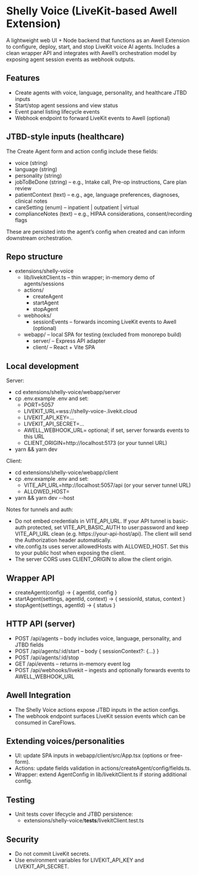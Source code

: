 # Shelly Voice (LiveKit-based Awell Extension)

A lightweight web UI + Node backend that functions as an Awell Extension to configure, deploy, start, and stop LiveKit voice AI agents. Includes a clean wrapper API and integrates with Awell’s orchestration model by exposing agent session events as webhook outputs.

## Features
- Create agents with voice, language, personality, and healthcare JTBD inputs
- Start/stop agent sessions and view status
- Event panel listing lifecycle events
- Webhook endpoint to forward LiveKit events to Awell (optional)

## JTBD-style inputs (healthcare)
The Create Agent form and action config include these fields:
- voice (string)
- language (string)
- personality (string)
- jobToBeDone (string) – e.g., Intake call, Pre-op instructions, Care plan review
- patientContext (text) – e.g., age, language preferences, diagnoses, clinical notes
- careSetting (enum) – inpatient | outpatient | virtual
- complianceNotes (text) – e.g., HIPAA considerations, consent/recording flags

These are persisted into the agent’s config when created and can inform downstream orchestration.

## Repo structure
- extensions/shelly-voice
  - lib/livekitClient.ts – thin wrapper; in-memory demo of agents/sessions
  - actions/
    - createAgent
    - startAgent
    - stopAgent
  - webhooks/
    - sessionEvents – forwards incoming LiveKit events to Awell (optional)
  - webapp/ – local SPA for testing (excluded from monorepo build)
    - server/ – Express API adapter
    - client/ – React + Vite SPA

## Local development
Server:
- cd extensions/shelly-voice/webapp/server
- cp .env.example .env and set:
  - PORT=5057
  - LIVEKIT_URL=wss://shelly-voice-<env>.livekit.cloud
  - LIVEKIT_API_KEY=…
  - LIVEKIT_API_SECRET=…
  - AWELL_WEBHOOK_URL= optional; if set, server forwards events to this URL
  - CLIENT_ORIGIN=http://localhost:5173 (or your tunnel URL)
- yarn && yarn dev

Client:
- cd extensions/shelly-voice/webapp/client
- cp .env.example .env and set:
  - VITE_API_URL=http://localhost:5057/api (or your server tunnel URL)
  - ALLOWED_HOST=<your-tunnel-host>
- yarn && yarn dev --host

Notes for tunnels and auth:
- Do not embed credentials in VITE_API_URL. If your API tunnel is basic-auth protected, set VITE_API_BASIC_AUTH to user:password and keep VITE_API_URL clean (e.g. https://your-api-host/api). The client will send the Authorization header automatically.
- vite.config.ts uses server.allowedHosts with ALLOWED_HOST. Set this to your public host when exposing the client.
- The server CORS uses CLIENT_ORIGIN to allow the client origin.

## Wrapper API
- createAgent(config) → { agentId, config }
- startAgent(settings, agentId, context) → { sessionId, status, context }
- stopAgent(settings, agentId) → { status }

## HTTP API (server)
- POST /api/agents – body includes voice, language, personality, and JTBD fields
- POST /api/agents/:id/start – body { sessionContext?: {...} }
- POST /api/agents/:id/stop
- GET /api/events – returns in-memory event log
- POST /api/webhooks/livekit – ingests and optionally forwards events to AWELL_WEBHOOK_URL

## Awell Integration
- The Shelly Voice actions expose JTBD inputs in the action configs.
- The webhook endpoint surfaces LiveKit session events which can be consumed in CareFlows.

## Extending voices/personalities
- UI: update SPA inputs in webapp/client/src/App.tsx (options or free-form).
- Actions: update fields validation in actions/createAgent/config/fields.ts.
- Wrapper: extend AgentConfig in lib/livekitClient.ts if storing additional config.

## Testing
- Unit tests cover lifecycle and JTBD persistence:
  - extensions/shelly-voice/__tests__/livekitClient.test.ts

## Security
- Do not commit LiveKit secrets.
- Use environment variables for LIVEKIT_API_KEY and LIVEKIT_API_SECRET.
